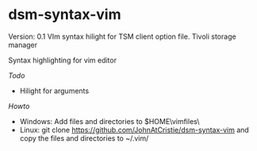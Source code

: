 dsm-syntax-vim
==============
Version: 0.1
VIm syntax hilight for TSM client option file. Tivoli storage manager

Syntax highlighting for vim editor

_Todo_
- Hilight for arguments

_Howto_
- Windows: Add files and directories to $HOME\vimfiles\
- Linux: git clone https://github.com/JohnAtCristie/dsm-syntax-vim and copy the files and directories to ~/.vim/
